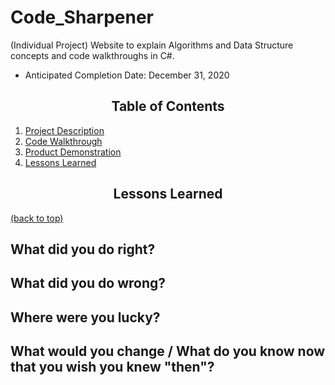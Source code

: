 # Code_Sharpener
(Individual Project) Website to explain Algorithms and Data Structure concepts and code walkthroughs in C#.
* Anticipated Completion Date: December 31, 2020
  
## <div align="center">Table of Contents</div>
  
1) [Project Description](https://github.com/richminlee/Code_Sharpener/blob/master/README.md)
2) [Code Walkthrough](https://github.com/richminlee/Code_Sharpener/tree/master/CodeSharpener)
3) [Product Demonstration]()
4) [Lessons Learned](#lessons-learned)

## <div align="center">Lessons Learned</div>
[(back to top)](#table-of-contents)

## What did you do right?    
    
## What did you do wrong?    
    
## Where were you lucky?    
    
## What would you change / What do you know now that you wish you knew "then"?  
